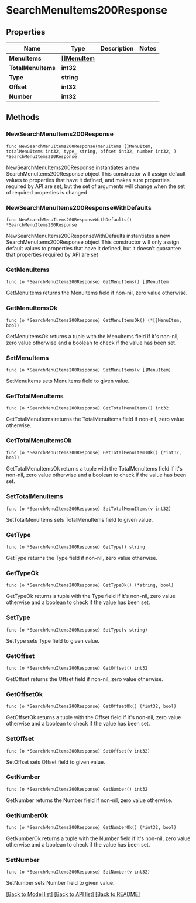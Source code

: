 # SearchMenuItems200Response

## Properties

Name | Type | Description | Notes
------------ | ------------- | ------------- | -------------
**MenuItems** | [**[]MenuItem**](MenuItem.md) |  | 
**TotalMenuItems** | **int32** |  | 
**Type** | **string** |  | 
**Offset** | **int32** |  | 
**Number** | **int32** |  | 

## Methods

### NewSearchMenuItems200Response

`func NewSearchMenuItems200Response(menuItems []MenuItem, totalMenuItems int32, type_ string, offset int32, number int32, ) *SearchMenuItems200Response`

NewSearchMenuItems200Response instantiates a new SearchMenuItems200Response object
This constructor will assign default values to properties that have it defined,
and makes sure properties required by API are set, but the set of arguments
will change when the set of required properties is changed

### NewSearchMenuItems200ResponseWithDefaults

`func NewSearchMenuItems200ResponseWithDefaults() *SearchMenuItems200Response`

NewSearchMenuItems200ResponseWithDefaults instantiates a new SearchMenuItems200Response object
This constructor will only assign default values to properties that have it defined,
but it doesn't guarantee that properties required by API are set

### GetMenuItems

`func (o *SearchMenuItems200Response) GetMenuItems() []MenuItem`

GetMenuItems returns the MenuItems field if non-nil, zero value otherwise.

### GetMenuItemsOk

`func (o *SearchMenuItems200Response) GetMenuItemsOk() (*[]MenuItem, bool)`

GetMenuItemsOk returns a tuple with the MenuItems field if it's non-nil, zero value otherwise
and a boolean to check if the value has been set.

### SetMenuItems

`func (o *SearchMenuItems200Response) SetMenuItems(v []MenuItem)`

SetMenuItems sets MenuItems field to given value.


### GetTotalMenuItems

`func (o *SearchMenuItems200Response) GetTotalMenuItems() int32`

GetTotalMenuItems returns the TotalMenuItems field if non-nil, zero value otherwise.

### GetTotalMenuItemsOk

`func (o *SearchMenuItems200Response) GetTotalMenuItemsOk() (*int32, bool)`

GetTotalMenuItemsOk returns a tuple with the TotalMenuItems field if it's non-nil, zero value otherwise
and a boolean to check if the value has been set.

### SetTotalMenuItems

`func (o *SearchMenuItems200Response) SetTotalMenuItems(v int32)`

SetTotalMenuItems sets TotalMenuItems field to given value.


### GetType

`func (o *SearchMenuItems200Response) GetType() string`

GetType returns the Type field if non-nil, zero value otherwise.

### GetTypeOk

`func (o *SearchMenuItems200Response) GetTypeOk() (*string, bool)`

GetTypeOk returns a tuple with the Type field if it's non-nil, zero value otherwise
and a boolean to check if the value has been set.

### SetType

`func (o *SearchMenuItems200Response) SetType(v string)`

SetType sets Type field to given value.


### GetOffset

`func (o *SearchMenuItems200Response) GetOffset() int32`

GetOffset returns the Offset field if non-nil, zero value otherwise.

### GetOffsetOk

`func (o *SearchMenuItems200Response) GetOffsetOk() (*int32, bool)`

GetOffsetOk returns a tuple with the Offset field if it's non-nil, zero value otherwise
and a boolean to check if the value has been set.

### SetOffset

`func (o *SearchMenuItems200Response) SetOffset(v int32)`

SetOffset sets Offset field to given value.


### GetNumber

`func (o *SearchMenuItems200Response) GetNumber() int32`

GetNumber returns the Number field if non-nil, zero value otherwise.

### GetNumberOk

`func (o *SearchMenuItems200Response) GetNumberOk() (*int32, bool)`

GetNumberOk returns a tuple with the Number field if it's non-nil, zero value otherwise
and a boolean to check if the value has been set.

### SetNumber

`func (o *SearchMenuItems200Response) SetNumber(v int32)`

SetNumber sets Number field to given value.



[[Back to Model list]](../README.md#documentation-for-models) [[Back to API list]](../README.md#documentation-for-api-endpoints) [[Back to README]](../README.md)


